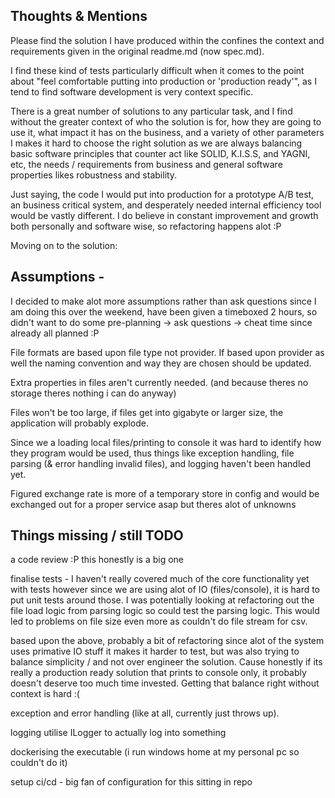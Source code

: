 ## Thoughts & Mentions

Please find the solution I have produced within the confines the context and requirements given in the original readme.md (now spec.md).

I find these kind of tests particularly difficult when it comes to the point about "feel comfortable putting into production or 'production ready'", as I tend to find software development is very context specific.

There is a great number of solutions to any particular task, and I find without the greater context of who the solution is for, how they are going to use it, what impact it has on the business, and a variety of other parameters I makes it hard to choose the right solution as we are always balancing basic software principles that counter act like SOLID, K.I.S.S, and YAGNI, etc, the needs / requirements from business and general software properties likes robustness and stability.

Just saying, the code I would put into production for a prototype A/B test, an business critical system, and desperately needed internal efficiency tool would be vastly different. I do believe in constant improvement and growth both personally and software wise, so refactoring happens alot :P

Moving on to the solution:

## Assumptions -

I decided to make alot more assumptions rather than ask questions since I am doing this over the weekend, have been given a timeboxed 2 hours, so didn't want to do some pre-planning -> ask questions -> cheat time since already all planned :P

File formats are based upon file type not provider. If based upon provider as well the naming convention and way they are chosen should be updated.

Extra properties in files aren't currently needed. (and because theres no storage theres nothing i can do anyway)

Files won't be too large, if files get into gigabyte or larger size, the application will probably explode.

Since we a loading local files/printing to console it was hard to identify how they program would be used, thus things like exception handling, file parsing (& error handling invalid files), and logging haven't been handled yet.

Figured exchange rate is more of a temporary store in config and would be exchanged out for a proper service asap but theres alot of unknowns

## Things missing / still TODO

a code review :P this honestly is a big one

finalise tests - I haven't really covered much of the core functionality yet with tests however since we are using alot of IO (files/console), it is hard to put unit tests around those. I was potentially looking at refactoring out the file load logic from parsing logic so could test the parsing logic. This would led to problems on file size even more as couldn't do file stream for csv.

based upon the above, probably a bit of refactoring since alot of the system uses primative IO stuff it makes it harder to test, but was also trying to balance simplicity / and not over engineer the solution. Cause honestly if its really a production ready solution that prints to console only, it probably doesn't deserve too much time invested. Getting that balance right without context is hard :(

exception and error handling (like at all, currently just throws up).

logging utilise ILogger to actually log into something

dockerising the executable (i run windows home at my personal pc so couldn't do it)

setup ci/cd - big fan of configuration for this sitting in repo
